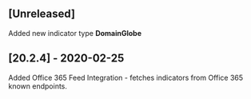 ## [Unreleased]
Added new indicator type **DomainGlobe**

## [20.2.4] - 2020-02-25
Added Office 365 Feed Integration - fetches indicators from Office 365 known endpoints.
